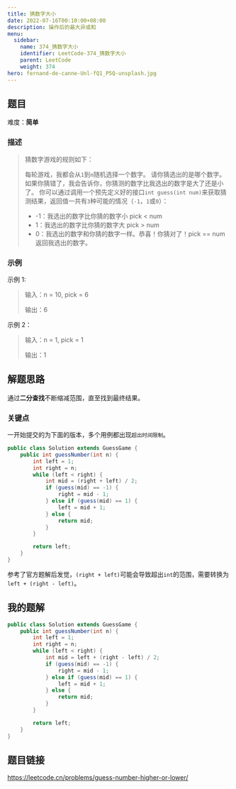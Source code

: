 ```yaml
---
title: 猜数字大小
date: 2022-07-16T00:10:00+08:00
description: 操作后的最大异或和
menu:
  sidebar:
    name: 374_猜数字大小
    identifier: LeetCode-374_猜数字大小
    parent: LeetCode
    weight: 374
hero: fernand-de-canne-Unl-fQ1_P5Q-unsplash.jpg
---
```


## 题目
难度：**简单**

### 描述
> 猜数字游戏的规则如下：
>
> 每轮游戏，我都会从`1`到`n`随机选择一个数字。 请你猜选出的是哪个数字。
> 如果你猜错了，我会告诉你，你猜测的数字比我选出的数字是大了还是小了。
> 你可以通过调用一个预先定义好的接口`int guess(int num)`来获取猜测结果，返回值一共有`3`种可能的情况（`-1`，`1`或`0`）：
>
> - -1：我选出的数字比你猜的数字小 pick < num
> - 1：我选出的数字比你猜的数字大 pick > num
> - 0：我选出的数字和你猜的数字一样。恭喜！你猜对了！pick == num
> 返回我选出的数字。


### 示例
示例 1:
>  输入：n = 10, pick = 6
>
>  输出：6

示例 2：
>  输入：n = 1, pick = 1
>
>  输出：1


## 解题思路
通过**二分查找**不断缩减范围，直至找到最终结果。

### 关键点
一开始提交的为下面的版本，多个用例都出现`超出时间限制`。
```Java
public class Solution extends GuessGame {
    public int guessNumber(int n) {
        int left = 1;
        int right = n;
        while (left < right) {
            int mid = (right + left) / 2;
            if (guess(mid) == -1) {
                right = mid - 1;
            } else if (guess(mid) == 1) {
                left = mid + 1;
            } else {
                return mid;
            }
        }

        return left;
    }
}
```
参考了官方题解后发觉，`(right + left)`可能会导致超出`int`的范围，需要转换为`left + (right - left)`。

## 我的题解
```Java
public class Solution extends GuessGame {
    public int guessNumber(int n) {
        int left = 1;
        int right = n;
        while (left < right) {
            int mid = left + (right - left) / 2;
            if (guess(mid) == -1) {
                right = mid - 1;
            } else if (guess(mid) == 1) {
                left = mid + 1;
            } else {
                return mid;
            }
        }

        return left;
    }
}
```

## 题目链接
https://leetcode.cn/problems/guess-number-higher-or-lower/

